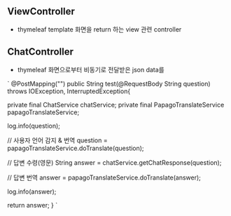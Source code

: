 ## ViewController
- thymeleaf template 화면을 return 하는 view 관련 controller

## ChatController
- thymeleaf 화면으로부터 비동기로 전달받은 json data를 

`
@PostMapping("")
public String test(@RequestBody String question) throws IOException, InterruptedException{

private final ChatService chatService;
    private final PapagoTranslateService papagoTranslateService;

log.info(question);

// 사용자 언어 감지 & 번역
question = papagoTranslateService.doTranslate(question);

// 답변 수령(영문)
String answer = chatService.getChatResponse(question);

// 답변 번역
answer = papagoTranslateService.doTranslate(answer);

log.info(answer);

return answer;
}
`
